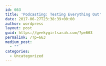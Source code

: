 ```yaml
---
id: 663
title: 'Podcasting: Testing Everything Out'
date: 2017-06-27T23:38:39+00:00
author: wordpress
layout: post
guid: https://geekygirlsarah.com/?p=663
permalink: /?p=663
medium_post:
  - ""
categories:
  - Uncategorized
---
```

